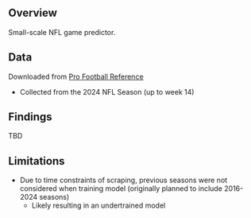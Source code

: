 ## Overview
Small-scale NFL game predictor.

## Data
Downloaded from [Pro Football Reference](https://www.pro-football-reference.com/)  
* Collected from the 2024 NFL Season (up to week 14)

## Findings
TBD

## Limitations
* Due to time constraints of scraping, previous seasons were not considered when training model (originally planned to include 2016-2024 seasons)
    * Likely resulting in an undertrained model
